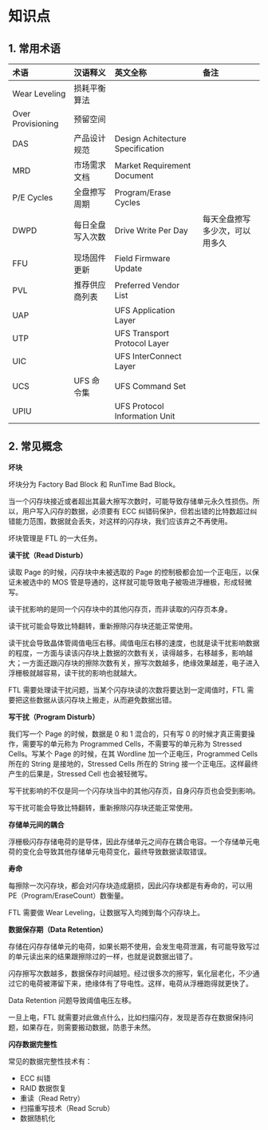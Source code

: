 # 知识点

## 1. 常用术语

| 术语              | 汉语释义         | 英文全称                         | 备注                           |
| :---------------- | :--------------- | :------------------------------- | :----------------------------- |
| Wear Leveling     | 损耗平衡算法     |                                  |                                |
| Over Provisioning | 预留空间         |                                  |                                |
| DAS               | 产品设计规范     | Design Achitecture Specification |                                |
| MRD               | 市场需求文档     | Market Requirement Document      |                                |
| P/E Cycles        | 全盘擦写周期     | Program/Erase Cycles             |                                |
| DWPD              | 每日全盘写入次数 | Drive Write Per Day              | 每天全盘擦写多少次，可以用多久 |
| FFU               | 现场固件更新     | Field Firmware Update            |                                |
| PVL               | 推荐供应商列表   | Preferred Vendor List            |                                |
| UAP               |                  | UFS Application Layer            |                                |
| UTP               |                  | UFS Transport Protocol Layer     |                                |
| UIC               |                  | UFS InterConnect Layer           |                                |
| UCS               | UFS 命令集       | UFS Command Set                  |                                |
| UPIU              |                  | UFS Protocol Information Unit    |                                |

## 2. 常见概念

**坏块** 

坏块分为 Factory Bad Block 和 RunTime Bad Block。

当一个闪存块接近或者超出其最大擦写次数时，可能导致存储单元永久性损伤。所以，用户写入闪存的数据，必须要有 ECC 纠错码保护，但若出错的比特数超过纠错能力范围，数据就会丢失，对这样的闪存块，我们应该弃之不再使用。

坏块管理是 FTL 的一大任务。

**读干扰（Read Disturb）**

读取 Page 的时候，闪存块中未被选取的 Page 的控制极都会加一个正电压，以保证未被选中的 MOS 管是导通的，这样就可能导致电子被吸进浮栅极，形成轻微写。

读干扰影响的是同一个闪存块中的其他闪存页，而非读取的闪存页本身。

读干扰可能会导致比特翻转，重新擦除闪存块还能正常使用。

读干扰会导致晶体管阈值电压右移。阈值电压右移的速度，也就是读干扰影响数据的程度，一方面与读该闪存块上数据的次数有关，读得越多，右移越多，影响越大；一方面还跟闪存块的擦除次数有关，擦写次数越多，绝缘效果越差，电子进入浮栅极就越容易，读干扰的影响也就越大。

FTL 需要处理读干扰问题，当某个闪存块读的次数将要达到一定阈值时，FTL 需要把这些数据从该闪存块上搬走，从而避免数据出错。

**写干扰（Program Disturb）**

我们写一个 Page 的时候，数据是 0 和 1 混合的，只有写 0 的时候才真正需要操作，需要写的单元称为 Programmed Cells，不需要写的单元称为 Stressed Cells。写某个 Page 的时候，在其 Wordline 加一个正电压，Programmed Cells 所在的 String 是接地的，Stressed Cells 所在的 String 接一个正电压。这样最终产生的后果是，Stressed Cell 也会被轻微写。

写干扰影响的不仅是同一个闪存块当中的其他闪存页，自身闪存页也会受到影响。

写干扰可能会导致比特翻转，重新擦除闪存块还能正常使用。

**存储单元间的耦合**

浮栅极闪存存储电荷的是导体，因此存储单元之间存在耦合电容。一个存储单元电荷的变化会导致其他存储单元电荷变化，最终导致数据读取错误。

**寿命**

每擦除一次闪存块，都会对闪存块造成磨损，因此闪存块都是有寿命的，可以用 PE（Program/EraseCount）数衡量。

FTL 需要做 Wear Leveling，让数据写入均摊到每个闪存块上。

**数据保存期（Data Retention）**

存储在闪存存储单元的电荷，如果长期不使用，会发生电荷泄漏，有可能导致写过的单元读出来的结果跟擦除过的一样，也就是说数据出错了。

闪存擦写次数越多，数据保存时间越短。经过很多次的擦写，氧化层老化，不少通过它的电荷被滞留下来，绝缘体有了导电性。这样，电荷从浮栅跑得就更快了。

Data Retention 问题导致阈值电压左移。

一旦上电，FTL 就需要对此做点什么，比如扫描闪存，发现是否存在数据保持问题，如果存在，则需要搬动数据，防患于未然。

**闪存数据完整性**

常见的数据完整性技术有：

- ECC 纠错
- RAID 数据恢复
- 重读（Read Retry）
- 扫描重写技术（Read Scrub）
- 数据随机化


